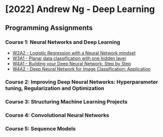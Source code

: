 # [2022] Andrew Ng - Deep Learning
## Programming Assignments
### Course 1: Neural Networks and Deep Learning
  - [W2A2 - Logistic Regression with a Neural Network mindset](Course1/C1W2A2/Logistic_Regression_with_a_Neural_Network_mindset.ipynb)
  - [W3A1 - Planar data classification with one hidden layer](Course1/C1W3A1/Planar_data_classification_with_one_hidden_layer.ipynb)
  - [W4A1 - Building your Deep Neural Network: Step by Step](Course1/C1W4A1/Building_your_Deep_Neural_Network_Step_by_Step.ipynb)
  - [W4A2 - Deep Neural Network for Image Classification: Application](Course1/C1W4A1/Building_your_Deep_Neural_Network_Step_by_Step.ipynb)
### Course 2: Improving Deep Neural Networks: Hyperparameter tuning, Regularization and Optimization
### Course 3: Structuring Machine Learning Projects
### Course 4: Convolutional Neural Networks
### Course 5: Sequence Models
